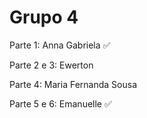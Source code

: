 # Grupo 4

Parte 1: Anna Gabriela ✅

Parte 2 e 3: Ewerton

Parte 4: Maria Fernanda Sousa

Parte 5 e 6: Emanuelle ✅
